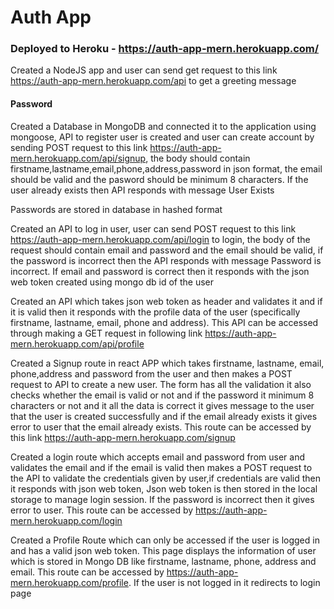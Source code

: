 # Auth App

### Deployed to Heroku - https://auth-app-mern.herokuapp.com/

<!-- ### 1. Create a basic NodeJs App and start Express server which greets user when he sends a get request to it. -->

Created a NodeJS app and user can send get request to this link https://auth-app-mern.herokuapp.com/api to get a greeting message

<!-- ### 2. Create a database in MongoDB and connect it with your Nodejs application using mongoose, then create an API to register user and insert the data in database, take the following fields from user:

#### firstname

#### lastname

#### email

#### phone

#### address
 -->
#### Password

Created a Database in MongoDB and connected it to the application using mongoose, API to register user is created and user can create account by sending POST request to this link https://auth-app-mern.herokuapp.com/api/signup, the body should contain firstname,lastname,email,phone,address,password in json format, the email should be valid and the pasword should be minimum 8 characters. If the user already exists then API responds with message User Exists

Passwords are stored in database in hashed format

<!-- ### 3. Create a post request which takes user’s email and password from payload, and validates its email and password from database, generate the Json Web Token using user’s Id and send this token in response. -->

Created an API to log in user, user can send POST request to this link https://auth-app-mern.herokuapp.com/api/login to login, the body of the request should contain email and password and the email should be valid, if the password is incorrect then the API responds with message Password is incorrect. If email and password is correct then it responds with the json web token created using mongo db id of the user

<!-- ### 4. Create a get request which sends user’s details in response. Add authorization to this API, use JWT based authorization to validate user’s token and then send user’s profile details (firstname, lastname, email, phone, address only). -->

Created an API which takes json web token as header and validates it and if it is valid then it responds with the profile data of the user (specifically firstname, lastname, email, phone and address). This API can be accessed through making a GET request in following link https://auth-app-mern.herokuapp.com/api/profile

<!-- ## React

### 1. User Registration : Take the following details from user and post it to the API which you’ll be going to create in NodeJs application.

#### firstname

#### lastname

#### email

#### phone

#### address

#### Password
 -->
Created a Signup route in react APP which takes firstname, lastname, email, phone,address and password from the user and then makes a POST request to API to create a new user. The form has all the validation it also checks whether the email is valid or not and if the password it minimum 8 characters or not and it all the data is correct it gives message to the user that the user is created successfully and if the email already exists it gives error to user that the email already exists. This route can be accessed by this link https://auth-app-mern.herokuapp.com/signup

<!-- ### 2. User Login: Create a login page where user can enter their email and password. In this page you have to send login request to the backend and store the token you receive in response in order to manage login session.
 -->
Created a login route which accepts email and password from user and validates the email and if the email is valid then makes a POST request to the API to validate the credentials given by user,if credentials are valid then it responds with json web token, Json web token is then stored in the local storage to manage login session. If the password is incorrect then it gives error to user. This route can be accessed by https://auth-app-mern.herokuapp.com/login

<!-- ### 3. User Profile Page: Create a page which in which user can view their information like name, email, phone etc.. Make This page will only be accessible for logged in users. Use API to get user’s information from backend(Nodejs). Since this API require authorization, so make use of the token in headers for accessing API.
 -->
Created a Profile Route which can only be accessed if the user is logged in and has a valid json web token. This page displays the information of user which is stored in Mongo DB like firstname, lastname, phone, address and email. This route can be accessed by https://auth-app-mern.herokuapp.com/profile. If the user is not logged in it redirects to login page
